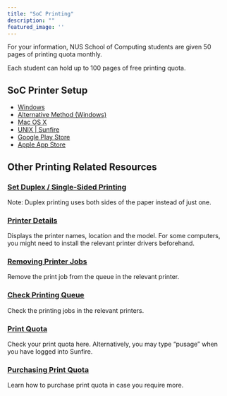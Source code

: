 ```yaml
---
title: "SoC Printing"
description: ""
featured_image: ''
---
```


For your information, NUS School of Computing students are given 50 pages of printing quota monthly.

Each student can hold up to 100 pages of free printing quota. 

## SoC Printer Setup

- [Windows](https://docs.comp.nus.edu.sg/node/2126)
- [Alternative Method (Windows)](https://docs.comp.nus.edu.sg/node/2474)
- [Mac OS X](https://docs.comp.nus.edu.sg/node/1598)
- [UNIX | Sunfire](https://docs.comp.nus.edu.sg/node/1583)
- [Google Play Store](https://play.google.com/store/apps/details?id=com.yeokm1.nussocprintandroid&hl=en)
- [Apple App Store](https://itunes.apple.com/sg/app/id916524327)
 

## Other Printing Related Resources

### [Set Duplex / Single-Sided Printing](https://docs.comp.nus.edu.sg/node/1586)
Note: Duplex printing uses both sides of the paper instead of just one.	

### [Printer Details](https://docs.comp.nus.edu.sg/node/1498)
Displays the printer names, location and the model. For some computers, you might need to install the relevant printer drivers beforehand.
 

### [Removing Printer Jobs](https://docs.comp.nus.edu.sg/node/1584)
Remove the print job from the queue in the relevant printer.	

### [Check Printing Queue](https://www.comp.nus.edu.sg/~siglabs/pm/index.html)
Check the printing jobs in the relevant printers.
 

### [Print Quota](https://mysoc.nus.edu.sg/~eprint/forms/quota.php)
Check your print quota here. Alternatively, you may type “pusage” when you have logged into Sunfire.	

### [Purchasing Print Quota](https://docs.comp.nus.edu.sg/node/1731)
Learn how to purchase print quota in case you require more.